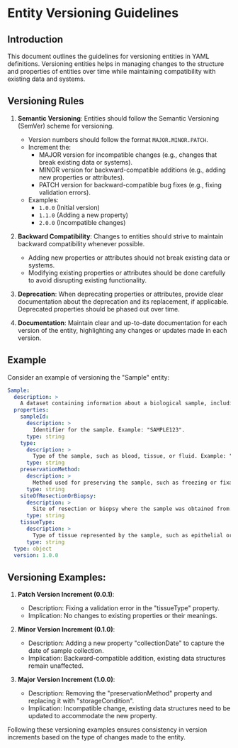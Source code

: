 # Entity Versioning Guidelines

## Introduction

This document outlines the guidelines for versioning entities in YAML definitions. Versioning entities helps in managing changes to the structure and properties of entities over time while maintaining compatibility with existing data and systems.

## Versioning Rules

1. **Semantic Versioning**: Entities should follow the Semantic Versioning (SemVer) scheme for versioning.
    - Version numbers should follow the format `MAJOR.MINOR.PATCH`.
    - Increment the:
        - MAJOR version for incompatible changes (e.g., changes that break existing data or systems).
        - MINOR version for backward-compatible additions (e.g., adding new properties or attributes).
        - PATCH version for backward-compatible bug fixes (e.g., fixing validation errors).
    - Examples:
        - `1.0.0` (Initial version)
        - `1.1.0` (Adding a new property)
        - `2.0.0` (Incompatible changes)

2. **Backward Compatibility**: Changes to entities should strive to maintain backward compatibility whenever possible.
    - Adding new properties or attributes should not break existing data or systems.
    - Modifying existing properties or attributes should be done carefully to avoid disrupting existing functionality.

3. **Deprecation**: When deprecating properties or attributes, provide clear documentation about the deprecation and its replacement, if applicable. Deprecated properties should be phased out over time.

4. **Documentation**: Maintain clear and up-to-date documentation for each version of the entity, highlighting any changes or updates made in each version. 

## Example

Consider an example of versioning the "Sample" entity:

```yaml
Sample:
  description: >
    A dataset containing information about a biological sample, including sample ID, type, preservation method, site of resection or biopsy, and tissue type.
  properties:
    sampleId:
      description: >
        Identifier for the sample. Example: "SAMPLE123".
      type: string
    type:
      description: >
        Type of the sample, such as blood, tissue, or fluid. Example: "Tissue".
      type: string
    preservationMethod:
      description: >
        Method used for preserving the sample, such as freezing or fixation. Example: "Frozen".
      type: string
    siteOfResectionOrBiopsy:
      description: >
        Site of resection or biopsy where the sample was obtained from. Example: "Lung".
      type: string
    tissueType:
      description: >
        Type of tissue represented by the sample, such as epithelial or connective tissue. Example: "Epithelial".
      type: string
  type: object
  version: 1.0.0
```

## Versioning Examples:
1. **Patch Version Increment (0.0.1)**:
    - Description: Fixing a validation error in the "tissueType" property.
    - Implication: No changes to existing properties or their meanings.

2. **Minor Version Increment (0.1.0)**:

    - Description: Adding a new property "collectionDate" to capture the date of sample collection.
    - Implication: Backward-compatible addition, existing data structures remain unaffected.

3. **Major Version Increment (1.0.0)**:

    - Description: Removing the "preservationMethod" property and replacing it with "storageCondition".
    - Implication: Incompatible change, existing data structures need to be updated to accommodate the new property.

Following these versioning examples ensures consistency in version increments based on the type of changes made to the entity.